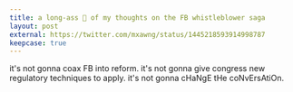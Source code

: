 ```yaml
---
title: a long-ass 🧵 of my thoughts on the FB whistleblower saga
layout: post
external: https://twitter.com/mxawng/status/1445218593914998787
keepcase: true
---
```


<!--begin-excerpt-->
it's not gonna coax FB into reform.  it's not gonna give congress new
regulatory techniques to apply.  it's not gonna cHaNgE tHe coNvErsAtiOn.
<!--end-excerpt-->
